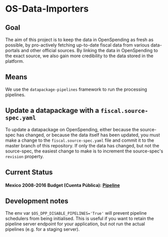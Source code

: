 # OS-Data-Importers

## Goal

The aim of this project is to keep the data in OpenSpending as fresh as possible, by pro-actively fetching up-to-date fiscal data from various data-portals and other official sources. By linking the data in OpenSpending to the exact source, we also gain more credibility to the data stored in the platform.

## Means

We use the `datapackage-pipelines` framework to run the processing pipelines.

## Update a datapackage with a `fiscal.source-spec.yaml`

To update a datapackage on OpenSpending, either because the source-spec has changed, or because the data itself has been updated, you must make a change to the `fiscal.source-spec.yaml` file and commit it to the master branch of this repository. If only the data has changed, but not the source-spec, the easiest change to make is to increment the source-spec's `revision` property.

## Current Status

#### Mexico 2008-2016 Budget (Cuenta Pública): [Pipeline](https://openspending.org/pipelines/)

## Development notes

The env var `$OS_DPP_DISABLE_PIPELINES='True'` will prevent pipeline schedulers from being initialised. This is useful if you want to retain the pipeline server endpoint for your application, but not run the actual pipelines (e.g. for a staging server). 

